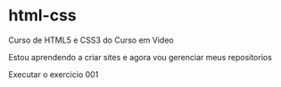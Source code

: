 # html-css
Curso de HTML5 e CSS3 do Curso em Video

Estou aprendendo a criar sites e agora vou gerenciar meus repositorios

<a hrel="https://joelbrunocristhian.github.io/html-css/exercicios/ex001/index.html">Executar o exercicio 001</a>